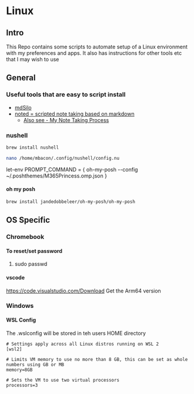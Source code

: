 # Linux 

## Intro

This Repo contains some scripts to automate setup of a Linux environment with my preferences and apps. It also has instructions for other tools etc that I may wish to use

## General

### Useful tools that are easy to script install

- [mdSilo](https://github.com/mdSilo/mdSilo-app/releases)
- [noted = scripted note taking based on markdown](https://github.com/scottashipp/noted)
  - [Also see - My Note Taking Process ](https://dev.to/scottshipp/my-note-taking-process-49pa) 

### nushell
``` sh
brew install nushell
```
``` sh
nano /home/mbacon/.config/nushell/config.nu
```
let-env PROMPT_COMMAND = { oh-my-posh --config ~/.poshthemes/M365Princess.omp.json }

#### oh my posh
``` sh
brew install jandedobbeleer/oh-my-posh/oh-my-posh
```


## OS Specific

### Chromebook

#### To reset/set password

1) sudo passwd 

#### vscode

https://code.visualstudio.com/Download Get the Arm64 version

### Windows

#### WSL Config

The .wslconfig will be stored in teh users HOME directory

```shell
# Settings apply across all Linux distros running on WSL 2
[wsl2]

# Limits VM memory to use no more than 8 GB, this can be set as whole numbers using GB or MB
memory=8GB

# Sets the VM to use two virtual processors
processors=3
```
